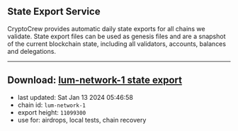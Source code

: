 ## State Export Service
CryptoCrew provides automatic daily state exports for all chains we validate. State export files can be used as genesis files and are a snapshot of the current blockchain state, including all validators, accounts, balances and delegations.

---
**Download: [lum-network-1 state export](https://dl.ccvalidators.com/SERVICE/lumnetwork/lum-network-1_export_11099300.json)**
---

- last updated: Sat Jan 13 2024 05:46:58
- chain id: `lum-network-1`
- export height: `11099300`
- use for: airdrops, local tests, chain recovery
